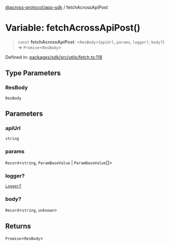 [@across-protocol/app-sdk](../README.md) / fetchAcrossApiPost

# Variable: fetchAcrossApiPost()

> `const` **fetchAcrossApiPost**: \<`ResBody`\>(`apiUrl`, `params`, `logger?`, `body?`) => `Promise`\<`ResBody`\>

Defined in: [packages/sdk/src/utils/fetch.ts:118](https://github.com/across-protocol/toolkit/blob/6b29eb5487c0ac0b498f1f420b1793303bd8b70a/packages/sdk/src/utils/fetch.ts#L118)

## Type Parameters

### ResBody

`ResBody`

## Parameters

### apiUrl

`string`

### params

`Record`\<`string`, `ParamBaseValue` \| `ParamBaseValue`[]\>

### logger?

[`LoggerT`](../type-aliases/LoggerT.md)

### body?

`Record`\<`string`, `unknown`\>

## Returns

`Promise`\<`ResBody`\>
